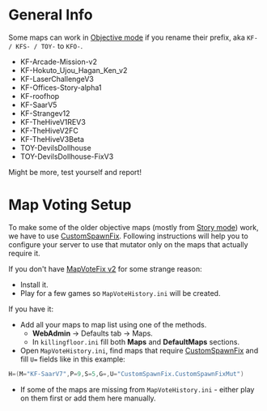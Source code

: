 [CustomSpawnFix]: ./Links.md#map-packages 'fixes zed classes in old maps scripted triggers'
[MapVoteFix v2]: <https://forums.tripwireinteractive.com/index.php?threads/mod-voting-handler-fix.43202/> 'the only working mapvote for KF1'

# General Info

Some maps can work in [Objective mode](../KFObjective.md) if you rename their prefix, aka `KF- / KFS- / TOY-` to `KFO-`.

* KF-Arcade-Mission-v2
* KF-Hokuto_Ujou_Hagan_Ken_v2
* KF-LaserChallengeV3
* KF-Offices-Story-alpha1
* KF-roofhop
* KF-SaarV5
* KF-Strangev12
* KF-TheHiveV1REV3
* KF-TheHiveV2FC
* KF-TheHiveV3Beta
* TOY-DevilsDollhouse
* TOY-DevilsDollhouse-FixV3

Might be more, test yourself and report!

# Map Voting Setup

To make some of the older objective maps (mostly from [Story mode](../KFMode.md)) work, we have to use [CustomSpawnFix].
Following instructions will help you to configure your server to use that mutator only on the maps that actually require it.

If you don't have [MapVoteFix v2] for some strange reason:

* Install it.
* Play for a few games so `MapVoteHistory.ini` will be created.

If you have it:

* Add all your maps to map list using one of the methods.
  * **WebAdmin** -> Defaults tab -> Maps.
  * In `killingfloor.ini` fill both **Maps** and **DefaultMaps** sections.
* Open `MapVoteHistory.ini`, find maps that require [CustomSpawnFix] and fill `U=` fields like in this example:

```java
H=(M="KF-SaarV7",P=9,S=5,G=,U="CustomSpawnFix.CustomSpawnFixMut")
```

* If some of the maps are missing from `MapVoteHistory.ini` - either play on them first or add them here manually.

